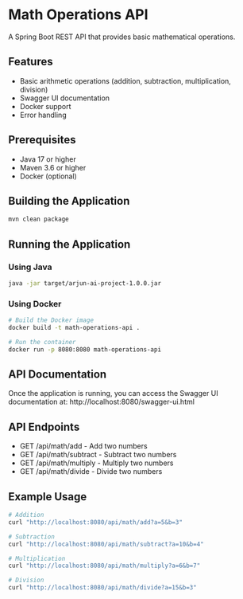 # Math Operations API

A Spring Boot REST API that provides basic mathematical operations.

## Features

- Basic arithmetic operations (addition, subtraction, multiplication, division)
- Swagger UI documentation
- Docker support
- Error handling

## Prerequisites

- Java 17 or higher
- Maven 3.6 or higher
- Docker (optional)

## Building the Application

```bash
mvn clean package
```

## Running the Application

### Using Java

```bash
java -jar target/arjun-ai-project-1.0.0.jar
```

### Using Docker

```bash
# Build the Docker image
docker build -t math-operations-api .

# Run the container
docker run -p 8080:8080 math-operations-api
```

## API Documentation

Once the application is running, you can access the Swagger UI documentation at:
http://localhost:8080/swagger-ui.html

## API Endpoints

- GET /api/math/add - Add two numbers
- GET /api/math/subtract - Subtract two numbers
- GET /api/math/multiply - Multiply two numbers
- GET /api/math/divide - Divide two numbers

## Example Usage

```bash
# Addition
curl "http://localhost:8080/api/math/add?a=5&b=3"

# Subtraction
curl "http://localhost:8080/api/math/subtract?a=10&b=4"

# Multiplication
curl "http://localhost:8080/api/math/multiply?a=6&b=7"

# Division
curl "http://localhost:8080/api/math/divide?a=15&b=3"
```
